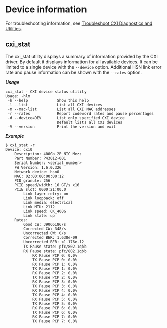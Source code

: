 # Device information

For troubleshooting information, see [Troubleshoot CXI Diagnostics and Utilities](Cannot_reach_server.md#cannot-reach-server).

## cxi_stat

The cxi_stat utility displays a summary of information provided by the CXI driver. By default it displays information for all available devices. It can be limited to a single device with the `--device` option. Additional HSN link error
rate and pause information can be shown with the `--rates` option.

_**Usage**_

```screen
cxi_stat - CXI device status utility
Usage: -hlm
 -h --help             Show this help
 -l --list             List all CXI devices
 -m --mac-list         List all CXI MAC addresses
 -r --rates            Report codeword rates and pause percentages
 -d --device=DEV       List only specified CXI device
                       Default lists all CXI devices
 -V --version          Print the version and exit
```

_**Example**_

```screen
$ cxi_stat -r
Device: cxi0
    Description: 400Gb 2P NIC Mezz
    Part Number: P43012-001
    Serial Number: <serial_number>
    FW Version: 1.6.0.326
    Network device: hsn0
    MAC: 02:00:00:00:00:12
    PID granule: 256
    PCIE speed/width: 16 GT/s x16
    PCIE slot: 0000:21:00.0
        Link layer retry: on
        Link loopback: off
        Link media: electrical
        Link MTU: 2112
        Link speed: CK_400G
        Link state: up
    Rates:
        Good CW: 39066186/s
        Corrected CW: 348/s
        Uncorrected CW: 0/s
        Corrected BER: 1.638e-09
        Uncorrected BER: <1.176e-12
        TX Pause state: pfc/802.1qbb
        RX Pause state: pfc/802.1qbb
            RX Pause PCP 0: 0.0%
            TX Pause PCP 0: 0.0%
            RX Pause PCP 1: 0.0%
            TX Pause PCP 1: 0.0%
            RX Pause PCP 2: 0.0%
            TX Pause PCP 2: 0.0%
            RX Pause PCP 3: 0.0%
            TX Pause PCP 3: 0.0%
            RX Pause PCP 4: 0.0%
            TX Pause PCP 4: 0.0%
            RX Pause PCP 5: 0.0%
            TX Pause PCP 5: 0.0%
            RX Pause PCP 6: 0.0%
            TX Pause PCP 6: 0.0%
            RX Pause PCP 7: 0.0%
            TX Pause PCP 7: 0.0%
```
